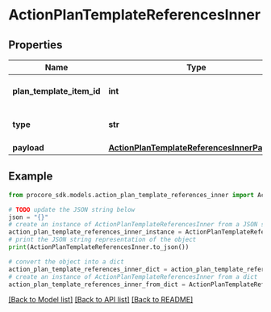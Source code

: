 # ActionPlanTemplateReferencesInner


## Properties

Name | Type | Description | Notes
------------ | ------------- | ------------- | -------------
**plan_template_item_id** | **int** | Action Plan Template Item ID | 
**type** | **str** | Action Plan Test Record Type | 
**payload** | [**ActionPlanTemplateReferencesInnerPayload**](ActionPlanTemplateReferencesInnerPayload.md) |  | [optional] 

## Example

```python
from procore_sdk.models.action_plan_template_references_inner import ActionPlanTemplateReferencesInner

# TODO update the JSON string below
json = "{}"
# create an instance of ActionPlanTemplateReferencesInner from a JSON string
action_plan_template_references_inner_instance = ActionPlanTemplateReferencesInner.from_json(json)
# print the JSON string representation of the object
print(ActionPlanTemplateReferencesInner.to_json())

# convert the object into a dict
action_plan_template_references_inner_dict = action_plan_template_references_inner_instance.to_dict()
# create an instance of ActionPlanTemplateReferencesInner from a dict
action_plan_template_references_inner_from_dict = ActionPlanTemplateReferencesInner.from_dict(action_plan_template_references_inner_dict)
```
[[Back to Model list]](../README.md#documentation-for-models) [[Back to API list]](../README.md#documentation-for-api-endpoints) [[Back to README]](../README.md)


